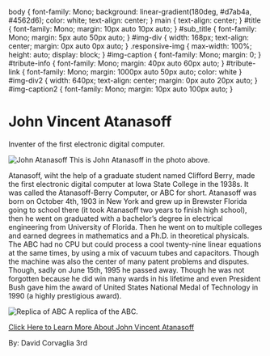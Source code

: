 <!DOCTYPE html>
body {
  font-family: Mono;
  background: linear-gradient(180deg, #d7ab4a, #4562d6);
  color: white;
  text-align: center;
}
main {
	text-align: center;
}
#title {
	font-family: Mono;
	margin: 10px auto 10px auto;
}
#sub_title {
	font-family: Mono;
	margin: 5px auto 50px auto;
}
#img-div {
  width: 168px;
	text-align: center;
	margin: 0px auto 0px auto;
}
.responsive-img {
  max-width: 100%;
  height: auto;
  display: block;
}
#img-caption {
	font-family: Mono;
	margin: 0;
}
#tribute-info {
	font-family: Mono;
	margin: 40px auto 60px auto;
}
#tribute-link {
	font-family: Mono;
	margin: 1000px auto 50px auto;
  color: white
}
#img-div2 {
  width: 640px;
	text-align: center;
	margin: 0px auto 20px auto;
}
#img-caption2 {
	font-family: Mono;
	margin: 10px auto 100px auto;
}
<html>
<main id="main">
  <h1 id="title">John Vincent Atanasoff
  </h1>
  <p id="sub_title">Inventer of the first electronic digital computer.</p>
  <div id="img-div">
    <img class="responsive-img" id="image" src="https://upload.wikimedia.org/wikipedia/en/0/0b/John_Atanasov.gif" alt="John Atanasoff">
    
  <imgcaption id="img-caption">
    This is John Atanasoff in the photo above.
  </imgcaption>
  </div>
  <p id="tribute-info">
    Atanasoff, wiht the help of a graduate student named Clifford Berry, made the first electronic digital computer at Iowa State College in the 1938s. It was called the Atanasoff-Berry Computer, or ABC for short. Atanasoff was born on October 4th, 1903 in New York and grew up in Brewster Florida going to school there (it took Atanasoff two years to finish high school), then he went on graduated with a bachelor’s degree in electrical engineering from University of Florida. Then he went on to multiple colleges and earned degrees in mathematics and a Ph.D. in theoretical physicals. The ABC had no CPU but could process a cool twenty-nine linear equations at the same times, by using a mix of vacuum tubes and capacitors. Though the machine was also the center of many patent problems and disputes. Though, sadly on June 15th, 1995 he passed away. Though he was not forgotten because he did win many wards in his lifetime and even President Bush gave him the award of United States National Medal of Technology in 1990 (a highly prestigious award).
    <div id="img-div2">
      <img id="image2"class="responsive-img"src="https://upload.wikimedia.org/wikipedia/commons/thumb/9/90/Atanasoff-Berry_Computer.jpg/640px-Atanasoff-Berry_Computer.jpg" alt="Replica of ABC">
    <imgcaption id="img-caption2">
      A replica of the ABC.
    </imgcaption>
    </div>
  </p>
  <a id="tribute-link" href="https://en.wikipedia.org/wiki/John_Vincent_Atanasoff" target="_blank" <a>Click Here to Learn More About John Vincent Atanasoff</a>
  <p>By: David Corvaglia 3rd</p>
</main>
</html>
